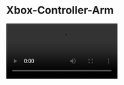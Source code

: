 # Xbox-Controller-Arm

![Game Process](https://github.com/Axellben/Xbox-Controller-Arm/blob/ac4bda4188f3d436c53d08c8d4142ca1e9dd301b/Robot%20Arm.webm)
